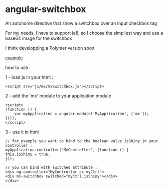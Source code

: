 angular-switchbox
=================

An autonome directive that show a switchbox over an input checkbox tag

For my needs, I have to support ie8, so I choose the simpliest way and use a base64 image for the switchbox

I think developping a Polymer version soon


[example](http://dcz-switcher.github.io/)


how to use :

1 - load js in your html :
```
<script src="js/mx/mxSwitchbox.js"></script>
```
2 - add the 'mx' module to your application module
```
<script>
(function () {
    var myApplication = angular.module('MyApplication', ['mx']);
}());
</script>
```
3 - use it in html
```
// for example you want to bind to the boolean value isShiny in your controller :
myApplication.controller('MyController', [function () {
this.isShiny = true;
}]);

// you can bind with switched attribute :
<div ng-controller="MyController as myCtrl">
<div mx-switchbox switched="myCtrl.isShiny"></div>
</div>
```
